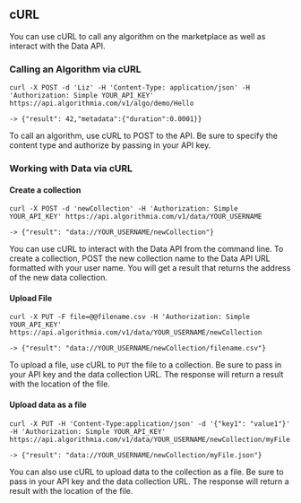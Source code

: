 ## cURL

You can use cURL to call any algorithm on the marketplace as well as interact with the Data API.

### Calling an Algorithm via cURL

```
curl -X POST -d 'Liz' -H 'Content-Type: application/json' -H 'Authorization: Simple YOUR_API_KEY' https://api.algorithmia.com/v1/algo/demo/Hello

-> {"result": 42,"metadata":{"duration":0.0001}}
```

To call an algorithm, use cURL to POST to the API. Be sure to specify the content type and authorize by passing in your API key.


### Working with Data via cURL

#### Create a collection

```
curl -X POST -d 'newCollection' -H 'Authorization: Simple YOUR_API_KEY' https://api.algorithmia.com/v1/data/YOUR_USERNAME

-> {"result": "data://YOUR_USERNAME/newCollection"}
```
You can use cURL to interact with the Data API from the command line. To create a collection, POST the new collection name to the Data API URL formatted with your user name. You will get a result that returns the address of the new data collection.


#### Upload File

```
curl -X PUT -F file=@@filename.csv -H 'Authorization: Simple YOUR_API_KEY' https://api.algorithmia.com/v1/data/YOUR_USERNAME/newCollection

-> {"result": "data://YOUR_USERNAME/newCollection/filename.csv"}
```

To upload a file, use cURL to `PUT` the file to a collection. Be sure to pass in your API key and the data collection URL. The response will return a result with the location of the file.

#### Upload data as a file

```
curl -X PUT -H 'Content-Type:application/json' -d '{"key1": "value1"}' -H 'Authorization: Simple YOUR_API_KEY' https://api.algorithmia.com/v1/data/YOUR_USERNAME/newCollection/myFile.json

-> {"result": "data://YOUR_USERNAME/newCollection/myFile.json"}
```

You can also use cURL to upload data to the collection as a file. Be sure to pass in your API key and the data collection URL. The response will return a result with the location of the file.
